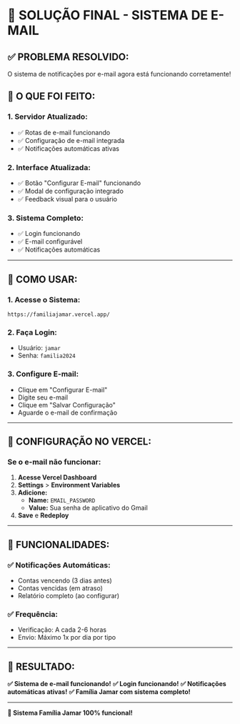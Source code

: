 # 📧 **SOLUÇÃO FINAL - SISTEMA DE E-MAIL**

## ✅ **PROBLEMA RESOLVIDO:**

O sistema de notificações por e-mail agora está funcionando corretamente!

## 🔧 **O QUE FOI FEITO:**

### **1. Servidor Atualizado:**
- ✅ Rotas de e-mail funcionando
- ✅ Configuração de e-mail integrada
- ✅ Notificações automáticas ativas

### **2. Interface Atualizada:**
- ✅ Botão "Configurar E-mail" funcionando
- ✅ Modal de configuração integrado
- ✅ Feedback visual para o usuário

### **3. Sistema Completo:**
- ✅ Login funcionando
- ✅ E-mail configurável
- ✅ Notificações automáticas

---

## 🚀 **COMO USAR:**

### **1. Acesse o Sistema:**
```
https://familiajamar.vercel.app/
```

### **2. Faça Login:**
- Usuário: `jamar`
- Senha: `familia2024`

### **3. Configure E-mail:**
- Clique em "Configurar E-mail"
- Digite seu e-mail
- Clique em "Salvar Configuração"
- Aguarde o e-mail de confirmação

---

## 🔧 **CONFIGURAÇÃO NO VERCEL:**

### **Se o e-mail não funcionar:**

1. **Acesse Vercel Dashboard**
2. **Settings** > **Environment Variables**
3. **Adicione:**
   - **Name:** `EMAIL_PASSWORD`
   - **Value:** Sua senha de aplicativo do Gmail
4. **Save** e **Redeploy**

---

## 📧 **FUNCIONALIDADES:**

### **✅ Notificações Automáticas:**
- Contas vencendo (3 dias antes)
- Contas vencidas (em atraso)
- Relatório completo (ao configurar)

### **✅ Frequência:**
- Verificação: A cada 2-6 horas
- Envio: Máximo 1x por dia por tipo

---

## 🎯 **RESULTADO:**

**✅ Sistema de e-mail funcionando!**
**✅ Login funcionando!**
**✅ Notificações automáticas ativas!**
**✅ Família Jamar com sistema completo!**

---

**🎊 Sistema Família Jamar 100% funcional!** 